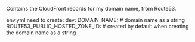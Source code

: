 Contains the CloudFront records for my domain name, from Route53.

env.yml need to create:
dev:
  DOMAIN_NAME: # domain name as a string
  ROUTE53_PUBLIC_HOSTED_ZONE_ID: # created by default when creating the domain name as a string
